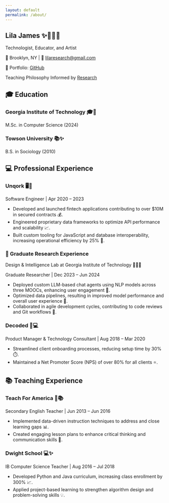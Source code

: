 ```yaml
---
layout: default
permalink: /about/
---
```


<head>
  <link rel="stylesheet" href="../assets/css/styles.css">
</head>

<section class="step">
  <div class="container">
    <div class="header">
      <h1>Lila James <span class="emoji">✨👩‍💻🌙</span></h1>
      <p>Technologist, Educator, and Artist</p>
      <p>📍 Brooklyn, NY | 📧 <a href="mailto:lilaresearch@gmail.com">lilaresearch@gmail.com</a></p>
      <p>🎨 Portfolio: <a href="https://github.com/LilaShiba" target="_blank">GitHub</a></p>
    </div>
  </div>
</section>

<section class="step">
  <div class="container">
    <div class="section-header">
      <p>Teaching Philosophy Informed by <a href="https://github.com/LilaShiba/SND_Agents/blob/main/Lila%20Jame%20Final%20Paper.pdf" target="_blank">Research</a></p>
    </div>
  </div>
</section>

<section class="step">
  <div class="container">
    <div class="section-header">
      <h2>🎓 Education</h2>
    </div>
    <div class="content">
      <h3>Georgia Institute of Technology <span class="emoji">🎓🌟</span></h3>
      <p>M.Sc. in Computer Science (2024)</p>
      <h3>Towson University <span class="emoji">📚✨</span></h3>
      <p>B.S. in Sociology (2010)</p>
    </div>
  </div>
</section>

<section class="section">
  <div class="container">
    <div class="section-header">
      <h2>💻 Professional Experience</h2>
    </div>
    <div class="step">
      <h3>Unqork <span class="emoji">🖥️🌙</span></h3>
      <p>Software Engineer | Apr 2020 – 2023</p>
      <ul>
        <li>Developed and launched fintech applications contributing to over $10M in secured contracts 💰.</li>
        <li>Engineered proprietary data frameworks to optimize API performance and scalability 📈.</li>
        <li>Built custom tooling for JavaScript and database interoperability, increasing operational efficiency by 25% 🔧.</li>
      </ul>
    </div>
  </div>
</section>

<section class="step">
  <div class="container">
    <h3>🔬 Graduate Research Experience</h3>
    <p>Design & Intelligence Lab at Georgia Institute of Technology <span class="emoji">🧑‍💻✨</span></p>
    <p>Graduate Researcher | Dec 2023 – Jun 2024</p>
    <ul>
      <li>Deployed custom LLM-based chat agents using NLP models across three MOOCs, enhancing user engagement 💬.</li>
      <li>Optimized data pipelines, resulting in improved model performance and overall user experience 🚀.</li>
      <li>Collaborated in agile development cycles, contributing to code reviews and Git workflows 🔄.</li>
    </ul>
  </div>
</section>

<section class="step">
  <div class="container">
    <h3>Decoded <span class="emoji">🔮💻</span></h3>
    <p>Product Manager & Technology Consultant | Aug 2018 – Mar 2020</p>
    <ul>
      <li>Streamlined client onboarding processes, reducing setup time by 30% ⏱️.</li>
      <li>Maintained a Net Promoter Score (NPS) of over 80% for all clients ⭐.</li>
    </ul>
  </div>
</section>

<section class="section">
  <div class="section-header">
    <h2>📚 Teaching Experience</h2>
  </div>
  <div class="step">
    <h3>Teach For America <span class="emoji">🌸📚</span></h3>
    <p>Secondary English Teacher | Jun 2013 – Jun 2016</p>
    <ul>
      <li>Implemented data-driven instruction techniques to address and close learning gaps 📊.</li>
      <li>Created engaging lesson plans to enhance critical thinking and communication skills 📝.</li>
    </ul>
  </div>
  <div class="step">
    <h3>Dwight School <span class="emoji">💻✨</span></h3>
    <p>IB Computer Science Teacher | Aug 2016 – Jul 2018</p>
    <ul>
      <li>Developed Python and Java curriculum, increasing class enrollment by 300% 📈.</li>
      <li>Applied project-based learning to strengthen algorithm design and problem-solving skills 💡.</li>
    </ul>
  </div>
</section>

<script src="assets/js/cats.js"></script>
<script src="assets/js/mouse.js"></script>
<script src="assets/js/confetti.js"></script>
<script src="assets/js/expandEffect.js"></script>

</body>

